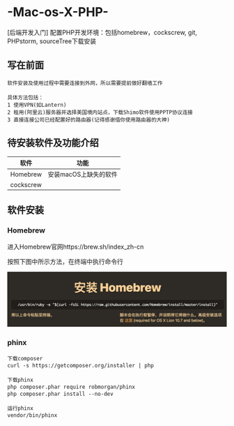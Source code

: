 # -Mac-os-X-PHP-
[后端开发入门] 配置PHP开发环境：包括homebrew，cockscrew, git, PHPstorm, sourceTree下载安装

## 写在前面
	软件安装及使用过程中需要连接到外网，所以需要提前做好翻墙工作
	
	具体方法包括：
	1 使用VPN(如Lantern)
	2 租用(阿里云)服务器并选择美国境内站点，下载Shimo软件使用PPTP协议连接
	3 直接连接公司已经配置好的路由器(记得感谢借你使用路由器的大神)
		
## 待安装软件及功能介绍
|软件|功能|
|---|----|
|Homebrew|安装macOS上缺失的软件|
|cockscrew|

## 软件安装

### Homebrew
进入Homebrew官网https://brew.sh/index_zh-cn

按照下图中所示方法，在终端中执行命令行

![](https://github.com/AlgernonMXF/-Mac-os-X-PHP-/raw/master/homebrew.png)


### phinx
	下载composer
	curl -s https://getcomposer.org/installer | php

	下载phinx
	php composer.phar require robmorgan/phinx
	php composer.phar install --no-dev

	运行phinx
	vendor/bin/phinx
